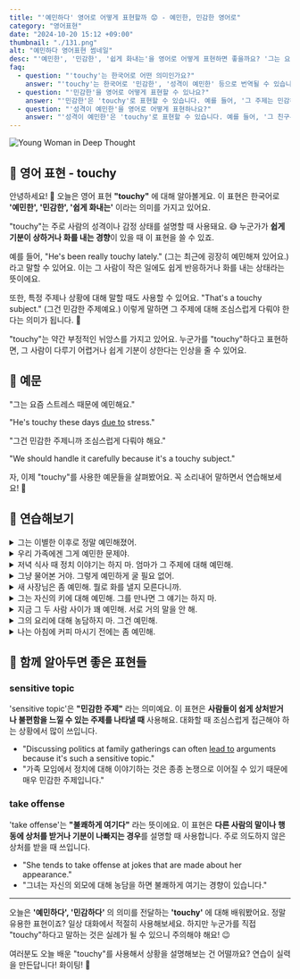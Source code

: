 ```yaml
---
title: "'예민하다' 영어로 어떻게 표현할까 😟 - 예민한, 민감한 영어로"
category: "영어표현"
date: "2024-10-20 15:12 +09:00"
thumbnail: "./131.png"
alt: "예민하다 영어표현 썸네일"
desc: "'예민한', '민감한', '쉽게 화내는'을 영어로 어떻게 표현하면 좋을까요? '그는 요즘 스트레스 때문에 예민해요.', '그건 민감한 주제니까 조심스럽게 다뤄야 해요.' 등을 영어로 표현하는 법을 배워봅시다. 다양한 예문을 통해서 연습하고 본인의 표현으로 만들어 보세요."
faq:
  - question: "'touchy'는 한국어로 어떤 의미인가요?"
    answer: "'touchy'는 한국어로 '민감한', '성격이 예민한' 등으로 번역될 수 있습니다. 주로 감정이나 주제에 대해 쉽게 반응하거나 상처받기 쉬운 상황을 설명할 때 사용됩니다."
  - question: "'민감한'을 영어로 어떻게 표현할 수 있나요?"
    answer: "'민감한'은 'touchy'로 표현할 수 있습니다. 예를 들어, '그 주제는 민감하니까 조심해'는 'That topic is touchy, so be careful'로 말할 수 있습니다."
  - question: "'성격이 예민한'을 영어로 어떻게 표현하나요?"
    answer: "'성격이 예민한'은 'touchy'로 표현할 수 있습니다. 예를 들어, '그 친구는 성격이 예민해서 조심해야 해'는 'My friend is touchy, so I need to be careful'로 표현할 수 있습니다."
---
```


![Young Woman in Deep Thought](./131-1.jpeg)

## 🌟 영어 표현 - touchy

안녕하세요! 👋 오늘은 영어 표현 **"touchy"** 에 대해 알아볼게요. 이 표현은 한국어로 **'예민한', '민감한', '쉽게 화내는'** 이라는 의미를 가지고 있어요.

"touchy"는 주로 사람의 성격이나 감정 상태를 설명할 때 사용돼요. 😅 누군가가 **쉽게 기분이 상하거나 화를 내는 경향**이 있을 때 이 표현을 쓸 수 있죠.

예를 들어, "He's been really touchy lately." (그는 최근에 굉장히 예민해져 있어요.) 라고 말할 수 있어요. 이는 그 사람이 작은 일에도 쉽게 반응하거나 화를 내는 상태라는 뜻이에요.

또한, 특정 주제나 상황에 대해 말할 때도 사용할 수 있어요. "That's a touchy subject." (그건 민감한 주제예요.) 이렇게 말하면 그 주제에 대해 조심스럽게 다뤄야 한다는 의미가 됩니다. 🤫

"touchy"는 약간 부정적인 뉘앙스를 가지고 있어요. 누군가를 "touchy"하다고 표현하면, 그 사람이 다루기 어렵거나 쉽게 기분이 상한다는 인상을 줄 수 있어요.

<script async src="https://pagead2.googlesyndication.com/pagead/js/adsbygoogle.js?client=ca-pub-1465612013356152"
     crossorigin="anonymous"></script>
<!-- engple-horizontal-ad -->

<ins class="adsbygoogle"
     style="display:block"
     data-ad-client="ca-pub-1465612013356152"
     data-ad-slot="2106896038"
     data-ad-format="auto"
     data-full-width-responsive="true"></ins>

<script>
     (adsbygoogle = window.adsbygoogle || []).push({});
</script>

## 📖 예문

"그는 요즘 스트레스 때문에 예민해요."

"He's touchy these days [due to](/blog/in-english/335.due-to/) stress."

"그건 민감한 주제니까 조심스럽게 다뤄야 해요."

"We should handle it carefully because it's a touchy subject."

자, 이제 "touchy"를 사용한 예문들을 살펴봤어요. 꼭 소리내어 말하면서 연습해보세요! 🚀

## 💬 연습해보기

<details>
<summary>그는 이별한 이후로 정말 예민해졌어.</summary>
<span>He's been really touchy since his breakup.</span>
</details>
</details>

<details>
<summary>우리 가족에겐 그게 예민한 문제야.</summary>
<span>That's a touchy issue in our family.</span>
</details>

<details>
<summary>저녁 식사 때 정치 이야기는 하지 마. 엄마가 그 주제에 대해 예민해.</summary>
<span>Don't <a href="/blog/in-english/122.bring-up/">bring up</a> politics at dinner. Mom's pretty touchy about that subject.</span>
</details>

<details>
<summary>그냥 물어본 거야. 그렇게 예민하게 굴 필요 없어.</summary>
<span>I was just asking. No need to get all touchy.</span>
</details>

<details>
<summary>새 사장님은 좀 예민해. 뭘로 화를 낼지 모른다니까.</summary>
<span>The new boss is kinda touchy. You never know what might set her off.</span>
</details>

<details>
<summary>그는 자신의 키에 대해 예민해. 그를 만나면 그 얘기는 하지 마.</summary>
<span>He's touchy about his height. Don't mention it if you meet him.</span>
</details>

<details>
<summary>지금 그 두 사람 사이가 꽤 예민해. 서로 거의 말을 안 해.</summary>
<span>Things are pretty touchy between those two right now. They <a href="/blog/in-english/078.barely/">barely</a> speak to each other.</span>
</details>

<details>
<summary>그의 요리에 대해 농담하지 마. 그건 예민해.</summary>
<span>Don't joke about his cooking. He's touchy about it.</span>
</details>

<details>
<summary>나는 아침에 커피 마시기 전에는 좀 예민해.</summary>
<span>I'm a bit touchy in the morning before my coffee.</span>
</details>

## 🤝 함께 알아두면 좋은 표현들

### sensitive topic

'sensitive topic'은 **"민감한 주제"** 라는 의미예요. 이 표현은 **사람들이 쉽게 상처받거나 불편함을 느낄 수 있는 주제를 나타낼 때** 사용해요. 대화할 때 조심스럽게 접근해야 하는 상황에서 많이 쓰입니다.

- "Discussing politics at family gatherings can often [lead to](/blog/vocab-1/004.lead-to/) arguments because it's such a sensitive topic."
- "가족 모임에서 정치에 대해 이야기하는 것은 종종 논쟁으로 이어질 수 있기 때문에 매우 민감한 주제입니다."

### take offense

'take offense'는 **"불쾌하게 여기다"** 라는 뜻이에요. 이 표현은 **다른 사람의 말이나 행동에 상처를 받거나 기분이 나빠지는 경우**를 설명할 때 사용합니다. 주로 의도하지 않은 상처를 받을 때 쓰입니다.

- "She tends to take offense at jokes that are made about her appearance."
- "그녀는 자신의 외모에 대해 농담을 하면 불쾌하게 여기는 경향이 있습니다."

---

오늘은 **'예민하다', '민감하다'** 의 의미를 전달하는 **'touchy'** 에 대해 배워봤어요. 정말 유용한 표현이죠? 일상 대화에서 적절히 사용해보세요. 하지만 누군가를 직접 "touchy"하다고 말하는 것은 실례가 될 수 있으니 주의해야 해요! 😉

여러분도 오늘 배운 "touchy"를 사용해서 상황을 설명해보는 건 어떨까요? 연습이 실력을 만든답니다! 화이팅! 💪
